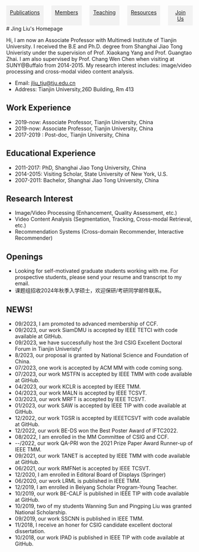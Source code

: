 <!-- CSS -->
<style>
.columns {
  display: flex;
}

.column {
  flex: 1;
  text-align: center;
  padding: 10px;
  background-color: #f2f2f2;
}
</style>
<!-- 分栏界面开始 -->
<div class="columns">
  <a href="publications.html" class="column">Publications</a>
  <a href="members" class="column">Members</a>
  <a href="teaching" class="column">Teaching</a>
  <a href="resources" class="column">Resources</a>
  <a href="joinus" class="column">Join Us</a>
</div>
<!-- 分栏界面结束 -->
<!-- README.md -->
# Jing Liu's Homepage

Hi, I am now an Associate Professor with Multimedi Institute of Tianjin University. I received the B.E and Ph.D. degree from Shanghai Jiao Tong Univeristy under the supervision of Prof. Xiaokang Yang and Prof. Guangtao Zhai. I am also supervised by Prof. Chang Wen Chen when visiting at SUNY@Buffalo from 2014-2015. My research interest includes: image/video processing and cross-modal video content analysis. 

- Email:  jliu_tju@tju.edu.cn
- Address: Tianjin University,26D Building, Rm 413

## Work Experience

- 2019-now: Associate Professor, Tianjin University, China 
- 2019-now: Associate Professor, Tianjin University, China 
- 2017-2019 : Post-doc, Tianjin University, China

## Educational Experience

- 2011-2017: PhD, Shanghai Jiao Tong University, China
- 2014-2015: Visiting Scholar, State University of New York, U.S.
- 2007-2011: Bachelor, Shanghai Jiao Tong University, China

## Research Interest

- Image/Video Processing (Enhancement, Quality Assessment,  etc.)
- Video Content Analysis (Segmentation, Tracking, Cross-modal Retrieval, etc.)
- Recommendation Systems (Cross-domain Recommender, Interactive Recommender)

## Openings
- Looking for self-motivated graduate students working with me. For prospective students, please send your resume and transcript to my email.
- 课题组招收2024年秋季入学硕士，欢迎保研/考研同学邮件联系。

## NEWS!
- 09/2023, I am promoted to advanced membership of CCF.
- 09/2023, our work SiamDMU is accepted by IEEE TETCI  with code available at GitHub.
- 09/2023, we have successfully host the 3rd CSIG Excellent Doctoral Forum in Tianjin Univeristy!
- 8/2023, our proposal is granted by National Science and Foundation of China.
- 07/2023, one work is accepted by ACM MM with code coming song.
- 07/2023, our work MSTFN is accepted by IEEE TMM with code available at GitHub.
- 04/2023, our work KCLR is accepted by IEEE TMM.
- 04/2023, our work MALN is accepted by IEEE TCSVT.
- 03/2023, our work MRFT is accepted by IEEE TCSVT.
- 01/2023, our work SAW is accepted by IEEE TIP with code available at GitHub.
- 12/2022, our work TGSR is accepted by IEEETCSVT with code available at GitHub.
- 12/2022, our work BE-DS won the Best Poster Award of IFTC2022.
- 08/2022, I am enrolled in the MM Committee of CSIG and CCF.
- --/2022, our work QA-PRI won the 2021 Prize Paper Award Runner-up of IEEE TMM.
- 09/2021, our work TANET is accepted by IEEE TMM with code available at GitHub.
- 06/2021, our work RMFNet is accepted by IEEE TCSVT.
- 12/2020, I am enrolled  in Editoral Board of Displays (Springer)
- 06/2020, our work LRML is published in IEEE TMM.
- 12/2019, I am enrolled in Beiyang Scholar Program-Young Teacher.
- 10/2019, our work BE-CALF is published in IEEE TIP with code available at GitHub.
- 10/2019, two of my students Wanning Sun and Pingping Liu was granted National Scholarship.
- 09/2019, our work SSCNN is published in IEEE TMM.
- 11/2018, I receive an honer for CSIG candidate excellent doctoral dissertation.
- 10/2018, our work IPAD is published in IEEE TIP with code available at GitHub.




